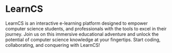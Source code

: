 # LearnCS
LearnCS is an interactive e-learning platform designed to empower computer science students, and professionals with the tools to excel in their journey. Join us on this immersive educational adventure and unlock the potential of computer science knowledge at your fingertips. Start coding, collaborating, and conquering with LearnCS! 
